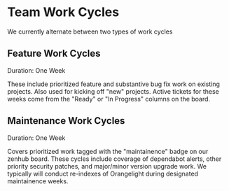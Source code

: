 # Team Work Cycles

We currently alternate between two types of work cycles

## Feature Work Cycles

Duration: One Week

These include prioritized feature and substantive bug fix work on existing projects. Also used for kicking off "new" projects. Active tickets for these weeks come from the "Ready" or "In Progress" columns on the board. 

## Maintenance Work Cycles 

Duration: One Week 

Covers prioritized work tagged with the "maintainence" badge on our zenhub board. These cycles include coverage of dependabot alerts, other priority security patches, and major/minor version upgrade work. We typically will conduct re-indexes of Orangelight during designated maintainence weeks. 